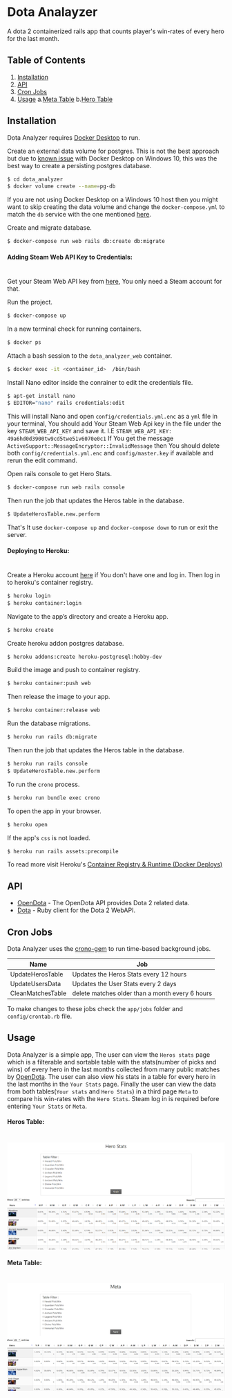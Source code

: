# Dota Analayzer

A dota 2 containerized rails app that counts player's win-rates of every hero for the last month.
## Table of Contents
1. [Installation](#installation)
2. [API](#api)
3. [Cron Jobs](#cron-jobs)
4. [Usage](#usage)
 a.[Meta Table](#meta-table)
 b.[Hero Table](#hero-table)
 
## Installation

Dota Analyzer requires [Docker Desktop](https://www.docker.com/products/docker-desktop) to run.

Create an external data volume for postgres. This is not the best approach but due to [known issue](https://github.com/docker/for-win/issues/445) with Docker Desktop on Windows 10, this was the best way to create a persisting postgres database.

```sh
$ cd dota_analyzer
$ docker volume create --name=pg-db
```


If you are not using Docker Desktop on a Windows 10 host then you might want to skip creating the data volume and change the  `docker-compose.yml` to match the `db` service with the one mentioned [here](https://docs.docker.com/compose/rails/).

Create and migrate database.
```sh
$ docker-compose run web rails db:create db:migrate
```
#### Adding Steam Web API Key to Credentials:
#
Get your Steam Web API key from [here](https://steamcommunity.com/dev/apikey), You only need a Steam account for that.

Run the project.
```sh
$ docker-compose up
```
In a new terminal check for running containers.
```sh
$ docker ps
```
Attach a bash session to the `dota_analyzer_web` container.
```sh
$ docker exec -it <container_id>  /bin/bash
```
Install Nano editor inside the conrainer to edit the credentials file.
```sh
$ apt-get install nano
$ EDITOR="nano" rails credentials:edit
```
This will install Nano and open `config/credentials.yml.enc` as a `yml` file in your terminal, You should add Your Steam Web Api key in the file under the key `STEAM_WEB_API_KEY` and save it. 
I.E `STEAM_WEB_API_KEY: 49a6hd0d3900tw9cd5twe51v6070e0c1`
If You get the message `ActiveSupport::MessageEncryptor::InvalidMessage`  then You should delete both `config/credentials.yml.enc` and `config/master.key` if available and rerun the edit command.

Open rails console to get Hero Stats.
```sh
$ docker-compose run web rails console
```
Then run the job that updates the Heros table in the database.
```sh
$ UpdateHerosTable.new.perform
```
That's It use `docker-compose up` and `docker-compose down` to run or exit the server.

#### Deploying to Heroku:
#
Create a Heroku account [here](https://signup.heroku.com/) if You don't have one and log in. Then log in to heroku's container registry.
```sh
$ heroku login
$ heroku container:login
```
Navigate to the app’s directory and create a Heroku app.
```sh
$ heroku create
```
Create heroku addon postgres database.
```sh
$ heroku addons:create heroku-postgresql:hobby-dev
```
Build the image and push to container registry.
```sh
$ heroku container:push web
```
Then release the image to your app.
```sh
$ heroku container:release web
```
Run the database migrations.
```sh
$ heroku run rails db:migrate
```
Then run the job that updates the Heros table in the database.
```sh
$ heroku run rails console
$ UpdateHerosTable.new.perform
```
To run the `crono` process.
```sh
$ heroku run bundle exec crono
```
To open the app in your browser.
```sh
$ heroku open
```
If the app's `css` is not loaded.
```sh
$ heroku run rails assets:precompile
```
To read more visit Heroku's [Container Registry & Runtime (Docker Deploys)](https://devcenter.heroku.com/articles/container-registry-and-runtime)

## API
* [OpenDota](https://docs.opendota.com/) - The OpenDota API provides Dota 2 related data.
* [Dota](https://github.com/vinnicc/dota) - Ruby client for the Dota 2 WebAPI.
## Cron Jobs
Dota Analyzer uses the [crono-gem](https://github.com/plashchynski/crono) to run time-based background jobs.

|        Name          |                      Job                         | 
| -------------------- | ------------------------------------------------ |
| UpdateHerosTable     | Updates the Heros Stats every 12 hours           |
| UpdateUsersData      | Updates the User Stats every 2 days              |
| CleanMatchesTable    | delete matches older than a month every 6 hours  |

To make changes to these jobs check the `app/jobs` folder and `config/crontab.rb` file.

## Usage
Dota Analyzer is a simple app, The user can view the `Heros stats` page which is a filterable and sortable table with the stats(number of picks and wins) of every hero in the last months collected from many public matches by [OpenDota](https://docs.opendota.com/). The user can also view his stats in a table for every hero in the last months in the `Your Stats` page. Finally the user can view the data from both tables(`Your stats` and `Hero Stats`) in a third page `Meta` to compare his win-rates with the `Hero Stats`. Steam log in is required before entering `Your Stats` or `Meta`.
#### Heros Table:
#
![](app/assets/images/heros.png?raw=true)
#### Meta Table:
#
![](/app/assets/images/meta.png)

